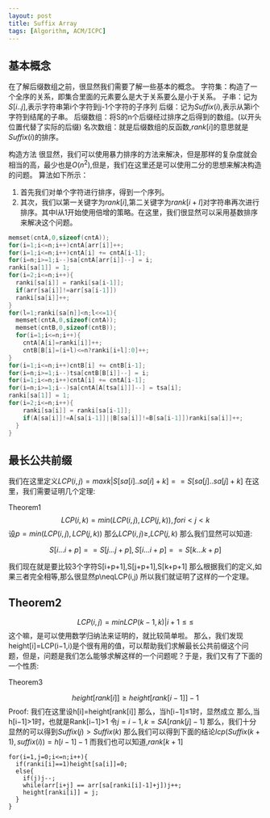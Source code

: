 ```yaml
---
layout: post
title: Suffix Array
tags: [Algorithm, ACM/ICPC]
---
```


## 基本概念
在了解后缀数组之前，很显然我们需要了解一些基本的概念。
字符集：构造了一个全序的关系，即集合里面的元素要么是大于关系要么是小于关系。
子串：记为$S[i..j]$,表示字符串第i个字符到j-1个字符的子序列
后缀：记为$Suffix(i)$,表示从第i个字符到结尾的子串。
后缀数组：将S的n个后缀经过排序之后得到的数组。(以开头位置代替了实际的后缀)
名次数组：就是后缀数组的反函数,$rank[i]$的意思就是$Suffix(i)$的排序。

构造方法
很显然，我们可以使用暴力排序的方法来解决，但是那样的复杂度就会相当的高，最少也是$O(n^2)$,但是，我们在这里还是可以使用二分的思想来解决构造的问题。
算法如下所示：

1. 首先我们对单个字符进行排序，得到一个序列。
2. 其次，我们以第一关键字为$rank[i]$,第二关键字为$rank[i+l]$对字符串再次进行排序。其中l从1开始使用倍增的策略。在这里，我们很显然可以采用基数排序来解决这个问题。

```c++
memset(cntA,0,sizeof(cntA));
for(i=1;i<=n;i++)cntA[arr[i]]++;
for(i=1;i<=n;i++)cntA[i] += cntA[i-1];
for(i=n;i>=1;i--)sa[cntA[arr[i]]--] = i;
ranki[sa[1]] = 1;
for(i=2;i<=n;i++){
  ranki[sa[i]] = ranki[sa[i-1]];
  if(arr[sa[i]]!=arr[sa[i-1]])
  ranki[sa[i]]++;
}
for(l=1;ranki[sa[n]]<n;l<<=1){
  memset(cntA,0,sizeof(cntA));
  memset(cntB,0,sizeof(cntB));
  for(i=1;i<=n;i++){
    cntA[A[i]=ranki[i]]++;
    cntB[B[i]=(i+l)<=n?ranki[i+l]:0]++;
}
for(i=1;i<=n;i++)cntB[i] += cntB[i-1];
for(i=n;i>=1;i--)tsa[cntB[B[i]]--] = i;
for(i=1;i<=n;i++)cntA[i] += cntA[i-1];
for(i=n;i>=1;i--)sa[cntA[A[tsa[i]]]--] = tsa[i];
ranki[sa[1]] = 1; 
for(i=2;i<=n;i++){
    ranki[sa[i]] = ranki[sa[i-1]];
    if(A[sa[i]]!=A[sa[i-1]]||B[sa[i]]!=B[sa[i-1]])ranki[sa[i]]++;
  }
}
```

## 最长公共前缀
我们在这里定义$LCP(i,j)=maxk|S[sa[i]..sa[i]+k]==S[sa[j]..sa[j]+k]$
在这里，我们需要证明几个定理:

Theorem1
$$LCP(i,k)=min(LCP(i,j),LCP(j,k)),for i<j<k$$
设$p=min(LCP(i,j),LCP(j,k))$
那么$LCP(i,j) \geq ,LCP(j,k)$
那么我们显然可以知道:

$$S[i…i+p]==S[j…j+p],S[i…i+p]==S[k…k+p]$$

我们现在就是要比较3个字符S[i+p+1],S[j+p+1],S[k+p+1]
那么根据我们的定义,如果三者完全相等,那么很显然p\neqLCP(i,j)
所以我们就证明了这样的一个定理。

## Theorem2

$$LCP(i,j)=minLCP(k−1,k)|i+1\leq \leq$$
这个嘛，是可以使用数学归纳法来证明的，就比较简单啦。
那么，我们发现height[i]=LCP(i−1,i)是个很有用的值，可以帮助我们求解最长公共前缀这个问题，但是，问题是我们怎么能够求解这样的一个问题呢？于是，我们又有了下面的一个性质:

Theorem3

$$height[rank[i]] ≥ height[rank[i−1]]−1$$
Proof:
我们在这里设h[i]=height[rank[i]]
那么，当h[i−1]≤1时，显然成立
那么,当h[i−1]>1时，也就是Rank[i−1]>1
令$j=i−1,k=SA[rank[j]−1]$
那么，我们十分显然的可以得到$Suffix(j)>Suffix(k)$
那么我们可以得到下面的结论$lcp(Suffix(k+1),suffix(i))=h[i−1]−1$
而我们也可以知道,$rank[k+1]$

```
for(i=1,j=0;i<=n;i++){ 
  if(ranki[i]==1)height[sa[i]]=0;
  else{
    if(j)j--;
    while(arr[i+j] == arr[sa[ranki[i]-1]+j])j++;
    height[ranki[i]] = j;
  }
}
```

